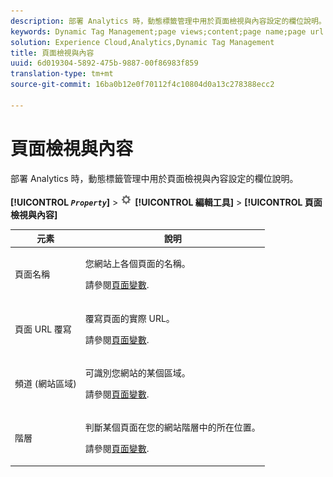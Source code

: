 ```yaml
---
description: 部署 Analytics 時，動態標籤管理中用於頁面檢視與內容設定的欄位說明。
keywords: Dynamic Tag Management;page views;content;page name;page url override;channel;site section;hierarchy
solution: Experience Cloud,Analytics,Dynamic Tag Management
title: 頁面檢視與內容
uuid: 6d019304-5892-475b-9887-00f86983f859
translation-type: tm+mt
source-git-commit: 16ba0b12e0f70112f4c10804d0a13c278388ecc2

---
```



# 頁面檢視與內容

部署 Analytics 時，動態標籤管理中用於頁面檢視與內容設定的欄位說明。

**[!UICONTROL *`Property`*]** &gt; ![](assets/settings_gear.png) **[!UICONTROL 編輯工具]** &gt; **[!UICONTROL 頁面檢視與內容]**

<table id="table_654149A8A66B404BBF9BAF8EC67F5F8F"> 
 <thead> 
  <tr> 
   <th colname="col1" class="entry"> 元素 </th> 
   <th colname="col2" class="entry"> 說明 </th> 
  </tr> 
 </thead>
 <tbody> 
  <tr> 
   <td colname="col1"> 頁面名稱 </td> 
   <td colname="col2"> <p>您網站上各個頁面的名稱。 </p> <p>請參閱<a href="/help/implement/js-implementation/c-variables/page-variables.md">頁面變數</a>. </p> </td> 
  </tr> 
  <tr> 
   <td colname="col1"> 頁面 URL 覆寫 </td> 
   <td colname="col2"> <p> 覆寫頁面的實際 URL。 </p> <p>請參閱<a href="/help/implement/js-implementation/c-variables/page-variables.md">頁面變數</a>. </p> </td> 
  </tr> 
  <tr> 
   <td colname="col1"> 頻道 (網站區域) </td> 
   <td colname="col2"> <p>可識別您網站的某個區域。 </p> <p>請參閱<a href="/help/implement/js-implementation/c-variables/page-variables.md">頁面變數</a>. </p> </td> 
  </tr> 
  <tr> 
   <td colname="col1"> 階層 </td> 
   <td colname="col2"> <p>判斷某個頁面在您的網站階層中的所在位置。 </p> <p>請參閱<a href="/help/implement/js-implementation/c-variables/page-variables.md">頁面變數</a>. </p> </td> 
  </tr> 
 </tbody> 
</table>

